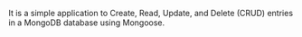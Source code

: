 It is a simple application to Create, Read, Update, and Delete (CRUD) entries in a MongoDB database using Mongoose.

